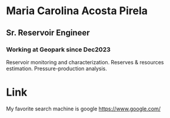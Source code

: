 # Maria Carolina Acosta Pirela
## Sr. Reservoir Engineer
###  Working at Geopark since Dec2023
Reservoir monitoring and characterization. Reserves & resources estimation. Pressure-production analysis.

# Link
My favorite search machine is google https://www.google.com/
